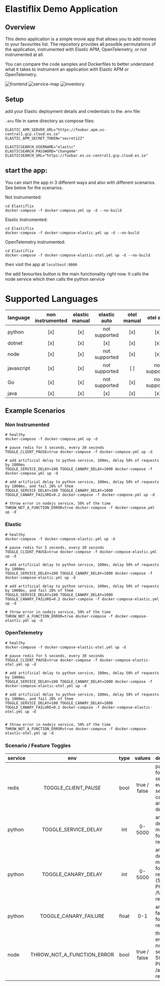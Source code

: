 # Elastiflix Demo Application

## Overview

This demo application is a simple movie app that allows you to add movies to your favourites list. 
The repository provides all possible permutations of the application, instrumented with Elastic APM, OpenTelemetry, or not instrumented at all.

You can compare the code samples and Dockerfiles to better understand what it takes to instrument an application with Elastic APM or OpenTelemetry.


![frontend](./screenshots/frontend.png)
![service-map](./screenshots/service-map.png)
![inventory](./screenshots/inventory.png)

## Setup

add your Elastic deployment details and credentials to the .env file:

`.env` file in same directory as compose files:

```
ELASTIC_APM_SERVER_URL="https://foobar.apm.us-central1.gcp.cloud.es.io"
ELASTIC_APM_SECRET_TOKEN="secret123"

ELASTICSEARCH_USERNAME="elastic"
ELASTICSEARCH_PASSWORD="changeme"
ELASTICSEARCH_URL="https://foobar.es.us-central1.gcp.cloud.es.io"
```

## start the app:

You can start the app in 3 different ways and also with different scenarios. See below for the scenarios.

Not instrumented:
```
cd Elastiflix
docker-compose -f docker-compose.yml up -d --no-build

```
Elastic instrumented:
```
cd Elastiflix
docker-compose -f docker-compose-elastic.yml up -d --no-build
```
OpenTelemetry instrumented:
```
cd Elastiflix
docker-compose -f docker-compose-elastic-otel.yml up -d --no-build
```

then visit the app at `localhost:9000` 

the add favourites button is the main functionality right now. It calls the node service which then calls the python service

# Supported Languages


|  language | non instrumented  | elastic manual  | elastic auto  | otel manual  | otel auto  |
|---|:---:|:---:|:---:|:---:|:---:|
| python  | [x] | [x] | not supported | [x] | [x] |
| dotnet  | [x] | [x] | [x] | [x] | [x] |
| node  | [x] |[x]| not supported | [x] | [x] |
| javascript  | [x] | [x] | not supported | [ ]| not supported |
| Go  | [x] | [x] | not supported | [x] | not supported  |
| java  | [x] | [x] | [x] | [x] | [x] |

## Example Scenarios

### Non Instrumented
``````
# healthy
docker-compose -f docker-compose.yml up -d

# pause redis for 5 seconds, every 30 seconds
TOGGLE_CLIENT_PAUSE=true docker-compose -f docker-compose.yml up -d

# add artificial delay to python service, 100ms, delay 50% of requests by 1000ms
TOGGLE_SERVICE_DELAY=100 TOGGLE_CANARY_DELAY=1000 docker-compose -f docker-compose.yml up -d

# add artificial delay to python service, 100ms, delay 50% of requests by 1000ms, and fail 20% of them
TOGGLE_SERVICE_DELAY=100 TOGGLE_CANARY_DELAY=1000 TOGGLE_CANARY_FAILURE=0.2 docker-compose -f docker-compose.yml up -d

# throw error in nodejs service, 50% of the time
THROW_NOT_A_FUNCTION_ERROR=true docker-compose -f docker-compose.yml up -d 
``````

### Elastic
``````
# healthy
docker-compose -f docker-compose-elastic.yml up -d

# pause redis for 5 seconds, every 30 seconds
TOGGLE_CLIENT_PAUSE=true docker-compose -f docker-compose-elastic.yml up -d 

# add artificial delay to python service, 100ms, delay 50% of requests by 1000ms
TOGGLE_SERVICE_DELAY=100 TOGGLE_CANARY_DELAY=1000 docker-compose -f docker-compose-elastic.yml up -d

# add artificial delay to python service, 100ms, delay 50% of requests by 1000ms, and fail 20% of them
TOGGLE_SERVICE_DELAY=100 TOGGLE_CANARY_DELAY=1000 TOGGLE_CANARY_FAILURE=0.2 docker-compose -f docker-compose-elastic.yml up -d

# throw error in nodejs service, 50% of the time
THROW_NOT_A_FUNCTION_ERROR=true docker-compose -f docker-compose-elastic.yml up -d 
``````

### OpenTelemetry
``````
# healthy
docker-compose -f docker-compose-elastic-otel.yml up -d

# pause redis for 5 seconds, every 30 seconds
TOGGLE_CLIENT_PAUSE=true docker-compose -f docker-compose-elastic-otel.yml up -d 

# add artificial delay to python service, 100ms, delay 50% of requests by 1000ms
TOGGLE_SERVICE_DELAY=100 TOGGLE_CANARY_DELAY=1000 docker-compose -f docker-compose-elastic-otel.yml up -d

# add artificial delay to python service, 100ms, delay 50% of requests by 1000ms, and fail 20% of them
TOGGLE_SERVICE_DELAY=100 TOGGLE_CANARY_DELAY=1000 TOGGLE_CANARY_FAILURE=0.2 docker-compose -f docker-compose-elastic-otel.yml up -d


# throw error in nodejs service, 50% of the time
THROW_NOT_A_FUNCTION_ERROR=true docker-compose -f docker-compose-elastic-otel.yml up -d 
``````

### Scenario / Feature Toggles


|  service | env  | type | values | description  | 
|---|:---:|:---:|:---:|:---|
| redis | TOGGLE_CLIENT_PAUSE  | bool | true / false | pause redis for 5 seconds every 30 seconds to cause artificial delays  |
| python | TOGGLE_SERVICE_DELAY  | int | 0-5000 | artificial delay in milliseconds for all requests  |
| python | TOGGLE_CANARY_DELAY  | int | 0-5000 | artificial delay in milliseconds for canary requests (50% of all POST /favorite requests)  |
| python | TOGGLE_CANARY_FAILURE  | float | 0-1 | artificial failure rate for canary requests |
| node   | THROW_NOT_A_FUNCTION_ERROR  | bool | true / false | throw an error in the node service for 50% of all POST /api/favorite requests  |
